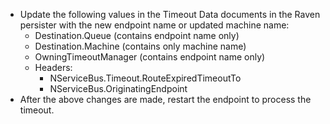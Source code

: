 * Update the following values in the Timeout Data documents in the Raven persister with the new endpoint name or updated machine name:
  * Destination.Queue (contains endpoint name only)
  * Destination.Machine (contains only machine name)
  * OwningTimeoutManager (contains endpoint name only)
  * Headers:
    * NServiceBus.Timeout.RouteExpiredTimeoutTo
    * NServiceBus.OriginatingEndpoint 
* After the above changes are made, restart the endpoint to process the timeout.
